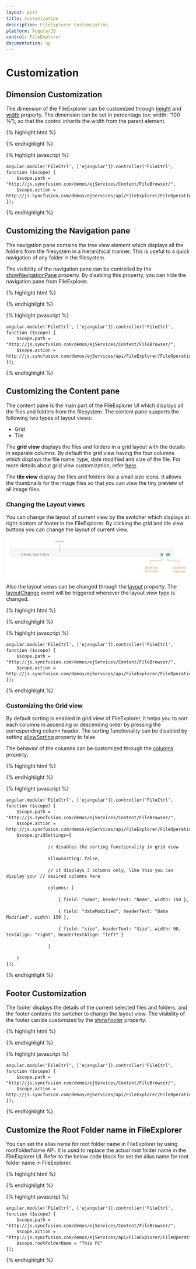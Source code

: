 ```yaml
---
layout: post
title: Customization
description: FileExplorer Customization.
platform: AngularJS
control: FileExplorer
documentation: ug
---
```


# Customization

## Dimension Customization

The dimension of the FileExplorer can be customized through [height](http://help.syncfusion.com/api/js/ejfileexplorer#members:height) and [width](http://help.syncfusion.com/api/js/ejfileexplorer#members:width) property. The dimension can be set in percentage (ex; width: “100 %”), so that the control inherits the width from the parent element. 

{% highlight html %}

<div id="fileExplorer" ej-fileexplorer e-path="path" e-ajaxaction="action" e-isresponsive="true" e-width="300px" e-height="900px" ></div>

{% endhighlight %}

{% highlight javascript %}

    angular.module('FileCtrl', ['ejangular']).controller('FileCtrl', function ($scope) {
        $scope.path = "http://js.syncfusion.com/demos/ejServices/Content/FileBrowser/",
        $scope.action = http://js.syncfusion.com/demos/ejServices/api/FileExplorer/FileOperations
    });

{% endhighlight %}

## Customizing the Navigation pane

The navigation pane contains the tree view element which displays all the folders from the filesystem in a hierarchical manner. This is useful to a quick navigation of any folder in the filesystem.

The visibility of the navigation pane can be controlled by the [showNavigationPane](http://help.syncfusion.com/api/js/ejfileexplorer#members:shownavigationpane) property. By disabling this property, you can hide the navigation pane from FileExplorer. 


{% highlight html %}

<div id="fileExplorer" ej-fileexplorer e-path="path" e-ajaxaction="action" e-isresponsive="true" e-shownavigationpane="false" ></div>

{% endhighlight %}

{% highlight javascript %}

    angular.module('FileCtrl', ['ejangular']).controller('FileCtrl', function ($scope) {
        $scope.path = "http://js.syncfusion.com/demos/ejServices/Content/FileBrowser/",
        $scope.action = http://js.syncfusion.com/demos/ejServices/api/FileExplorer/FileOperations
    });

{% endhighlight %}

## Customizing the Content pane

The content pane is the main part of the FileExplorer UI which displays all the files and folders from the filesystem. The content pane supports the following two types of layout views:

* Grid
* Tile

The **grid  view** displays the files and folders in a grid layout with the details in separate columns. By default the grid view having the four columns which displays the file name, type, date modified and size of the file. For more details about grid view customization, refer [here](#customizing-the-grid).

The **tile view** display the files and folders like a small size icons. It allows the thumbnails for the image files so that you can view the tiny preview of all image files.

### Changing the Layout views	

You can change the layout of current view by the switcher which displays at right-bottom of footer in the FileExplorer. By clicking the grid and tile view buttons you can change the layout of current view.

![](Customization_images/Customization_img1.png)


Also the layout views can be changed through the [layout](http://help.syncfusion.com/api/js/ejfileexplorer#members:layout) property. The [layoutChange](https://help.syncfusion.com/api/js/ejfileexplorer#events:layoutchange) event will be triggered whenever the layout view type is changed.


{% highlight html %}

<div id="fileExplorer" ej-fileexplorer e-path="path" e-ajaxaction="action" e-isresponsive="true" e-layout="tile" ></div>

{% endhighlight %}

{% highlight javascript %}

    angular.module('FileCtrl', ['ejangular']).controller('FileCtrl', function ($scope) {
        $scope.path = "http://js.syncfusion.com/demos/ejServices/Content/FileBrowser/",
        $scope.action = http://js.syncfusion.com/demos/ejServices/api/FileExplorer/FileOperations
    });

{% endhighlight %}

### Customizing the Grid view

By default sorting is enabled in grid view of FileExplorer, it helps you to sort each columns in ascending or descending order by pressing the corresponding column header. The sorting functionality can be disabled by setting [allowSorting](http://help.syncfusion.com/api/js/ejfileexplorer#members:gridsettings-allowsorting) property to false.

The behavior of the columns can be customized through the [columns](http://help.syncfusion.com/api/js/ejfileexplorer#members:gridsettings-columns) property. 


{% highlight html %}

<div id="fileExplorer" ej-fileexplorer e-path="path" e-ajaxaction="action" e-isresponsive="true" e-gridsettings="gridSettings" ></div>

{% endhighlight %}

{% highlight javascript %}

    angular.module('FileCtrl', ['ejangular']).controller('FileCtrl', function ($scope) {
        $scope.path = "http://js.syncfusion.com/demos/ejServices/Content/FileBrowser/",
        $scope.action = http://js.syncfusion.com/demos/ejServices/api/FileExplorer/FileOperations,
        $scope.gridSettings={

                    // disables the sorting functionality in grid view

                    allowSorting: false,

                    // it displays 3 columns only, like this you can display your // desired columns here

                    columns: [

                        { field: "name", headerText: "Name", width: 150 },

                        { field: "dateModified", headerText: "Date Modified", width: 150 },

                        { field: "size", headerText: "Size", width: 90, textAlign: "right", headerTextAlign: "left" }

                    ]

        }
    });

{% endhighlight %}

## Footer Customization 

The footer displays the details of the current selected files and folders, and the footer contains the switcher to change the layout view. The visibility of the footer can be customized by the [showFooter](http://help.syncfusion.com/api/js/ejfileexplorer#members:showfooter) property. 

{% highlight html %}

<div id="fileExplorer" ej-fileexplorer e-path="path" e-ajaxaction="action" e-isresponsive="true" e-showfooter="false" ></div>

{% endhighlight %}

{% highlight javascript %}

    angular.module('FileCtrl', ['ejangular']).controller('FileCtrl', function ($scope) {
        $scope.path = "http://js.syncfusion.com/demos/ejServices/Content/FileBrowser/",
        $scope.action = http://js.syncfusion.com/demos/ejServices/api/FileExplorer/FileOperations
    });

{% endhighlight %}

## Customize the Root Folder name in FileExplorer

You can set the alias name for root folder name in FileExplorer by using rootFolderName API. It is used to replace the actual root folder name in the FileExplorer UI. Refer to the below code block for set the alias name for root folder name in FileExplorer.  

{% highlight html %}

<div id="root" ej-fileexplorer e-path="path" e-ajaxaction="action" e-isresponsive="true" e-rootfoldername="rootFolderName" ></div>

{% endhighlight %}

{% highlight javascript %}

    angular.module('FileCtrl', ['ejangular']).controller('FileCtrl', function ($scope) {
        $scope.path = "http://js.syncfusion.com/demos/ejServices/Content/FileBrowser/",
        $scope.action = "http://js.syncfusion.com/demos/ejServices/api/FileExplorer/FileOperations",
        $scope.rootFolderName = "This PC"
    });

{% endhighlight %}
